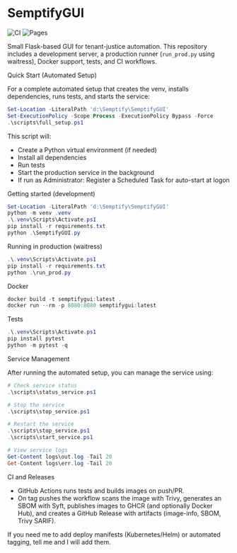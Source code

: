 # SemptifyGUI

![CI](https://github.com/Bradleycrowe/SemptifyGUI/actions/workflows/ci.yml/badge.svg)
![Pages](https://github.com/Bradleycrowe/SemptifyGUI/actions/workflows/pages.yml/badge.svg)

Small Flask-based GUI for tenant-justice automation. This repository includes a development server, a production runner (`run_prod.py` using waitress), Docker support, tests, and CI workflows.

Quick Start (Automated Setup)

For a complete automated setup that creates the venv, installs dependencies, runs tests, and starts the service:

```powershell
Set-Location -LiteralPath 'd:\Semptify\SemptifyGUI'
Set-ExecutionPolicy -Scope Process -ExecutionPolicy Bypass -Force
.\scripts\full_setup.ps1
```

This script will:
- Create a Python virtual environment (if needed)
- Install all dependencies
- Run tests
- Start the production service in the background
- If run as Administrator: Register a Scheduled Task for auto-start at logon

Getting started (development)

```powershell
Set-Location -LiteralPath 'd:\Semptify\SemptifyGUI'
python -m venv .venv
.\.venv\Scripts\Activate.ps1
pip install -r requirements.txt
python .\SemptifyGUI.py
```

Running in production (waitress)

```powershell
.\.venv\Scripts\Activate.ps1
pip install -r requirements.txt
python .\run_prod.py
```

Docker

```powershell
docker build -t semptifygui:latest .
docker run --rm -p 8080:8080 semptifygui:latest
```

Tests

```powershell
.\.venv\Scripts\Activate.ps1
pip install pytest
python -m pytest -q
```

Service Management

After running the automated setup, you can manage the service using:

```powershell
# Check service status
.\scripts\status_service.ps1

# Stop the service
.\scripts\stop_service.ps1

# Restart the service
.\scripts\stop_service.ps1
.\scripts\start_service.ps1

# View service logs
Get-Content logs\out.log -Tail 20
Get-Content logs\err.log -Tail 20
```

CI and Releases

- GitHub Actions runs tests and builds images on push/PR.
- On tag pushes the workflow scans the image with Trivy, generates an SBOM with Syft, publishes images to GHCR (and optionally Docker Hub), and creates a GitHub Release with artifacts (image-info, SBOM, Trivy SARIF).

If you need me to add deploy manifests (Kubernetes/Helm) or automated tagging, tell me and I will add them.

